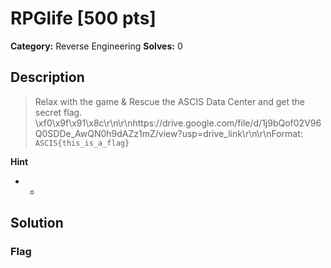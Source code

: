 # RPGlife [500 pts]

**Category:** Reverse Engineering
**Solves:** 0

## Description
>Relax with the game & Rescue the ASCIS  Data Center and get the secret flag. \xf0\x9f\x91\x8c\r\n\r\nhttps://drive.google.com/file/d/1j9bQof02V96Q0SDDe_AwQN0h9dAZz1mZ/view?usp=drive_link\r\n\r\nFormat: ```ASCIS{this_is_a_flag}```

**Hint**
* -

## Solution

### Flag

